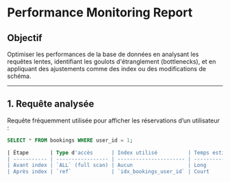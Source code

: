 # Performance Monitoring Report

## Objectif

Optimiser les performances de la base de données en analysant les requêtes lentes, identifiant les goulots d'étranglement (bottlenecks), et en appliquant des ajustements comme des index ou des modifications de schéma.

---

## 1. Requête analysée

Requête fréquemment utilisée pour afficher les réservations d’un utilisateur :

```sql
SELECT * FROM bookings WHERE user_id = 1;

| Étape       | Type d'accès      | Index utilisé          | Temps estimé |
| ----------- | ----------------- | ---------------------- | ------------ |
| Avant index | `ALL` (full scan) | Aucun                  | Long         |
| Après index | `ref`             | `idx_bookings_user_id` | Court        |
